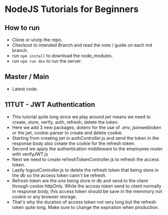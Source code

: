 # NodeJS Tutorials for Beginners

## How to run

-   Clone or unzip the repo.
-   Checkout to intended Branch and read the note / guide on each md branch.
-   run `npm install` to download the node_modules.
-   run `npm run dev` to run the server.

## Master / Main

-   Latest code.

## 11TUT - JWT Authentication

-   This tutorial quite long since we play around jwt means we need to create, store, verify, auth, refresh, delete the token.
-   Here we add 3 new packages, dotenv for the use of .env, jsonwebtoken or the jwt, cookie-parser to create and delete cookie.
-   Starting from creating jwt in authController.js and send the token in the response body also create the cookie for the refresh token.
-   Second we apply the authentication middleware to the employees router with verifyJWT.js
-   Next we need to create refreshTokenController.js to refresh the access token.
-   Lastly logoutController.js to delete the refresh token that being store in the db so the access token cann't be refresh.
-   Refresh token are the one being store in db and send to the client through cookie httpOnly. While the access token send to client normally in response body, this access token should be save in the memmory not cookie or any browser storage.
-   That's why the duration of access token not very long but the refresh token quite long. Make sure to change the expiration when production.

